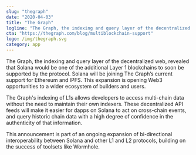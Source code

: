 ```yaml
---
slug: "thegraph"
date: "2020-04-03"
title: "The Graph"
logline: "The Graph, the indexing and query layer of the decentralized web, will soon support the Solana blockchain."
cta: "https://thegraph.com/blog/multiblockchain-support"
logo: /img/thegraph.svg
category: app
---
```


The Graph, the indexing and query layer of the decentralized web, revealed that Solana would be one of the additional Layer 1 blockchains to soon be supported by the protocol. Solana will be joining The Graph’s current support for Ethereum and IPFS. This expansion is opening Web3 opportunities to a wider ecosystem of builders and users.

The Graph's indexing of L1s allows developers to access multi-chain data without the need to maintain their own indexers. These decentralized API feeds will make it easier for dapps on Solana to act on cross-chain events, and query historic chain data with a high degree of confidence in the authenticity of that information.

This announcement is part of an ongoing expansion of bi-directional interoperability between Solana and other L1 and L2 protocols, building on the success of toolsets like Wormhole.
